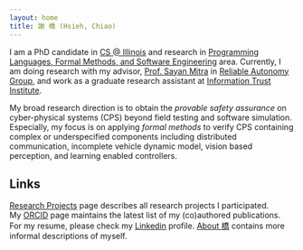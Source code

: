 ```yaml
---
layout: home
title: 謝 橋 (Hsieh, Chiao)
---
```


I am a PhD candidate in [CS @ Illinois] and research in
[Programming Languages, Formal Methods, and Software Engineering][PL/FM/SE] area.
Currently, I am doing research with my advisor, [Prof. Sayan Mitra][mitras] in [Reliable Autonomy Group][mitras-group],
and work as a graduate research assistant at [Information Trust Institute][ITI].

My broad research direction is to obtain the *provable safety assurance* on cyber-physical systems (CPS) beyond field testing and software simulation.
Especially, my focus is on applying *formal methods* to verify CPS containing complex or underspecified components including distributed communication, incomplete vehicle dynamic model, vision based perception, and learning enabled controllers.


## Links

[Research Projects](/_pages/projects.md) page describes all research projects I participated.  
My [ORCID] page maintains the latest list of my (co)authored publications.  
For my resume, please check my [Linkedin] profile.
[About 橋](/_pages/about.md) contains more informal descriptions of myself.


[CS @ Illinois]: https://cs.illinois.edu/
[PL/FM/SE]: https://cs.illinois.edu/research/areas/programming-languages-formal-methods-and-software-engineering
[mitras-group]: https://mitras.ece.illinois.edu/group.html
[mitras]: http://mitras.ece.illinois.edu/
[ITI]: https://iti.illinois.edu/
[ORCID]: https://orcid.org/0000-0001-8339-9915
[Linkedin]: https://www.linkedin.com/in/hc825b
